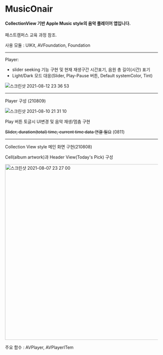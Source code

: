 # MusicOnair
#### CollectionView 기반 Apple Music style의 음악 플레이어 앱입니다.
패스트캠퍼스 교육 과정 참조.


사용 모듈 : UIKit, AVFoundation, Foundation


------------------
Player:

- slider seeking 기능 구현 및 현재 재생구간 시간표기, 음원 총 길이(시간) 표기 
- Light/Dark 모드 대응(Slider, Play-Pause 버튼, Default systemColor, Tint)

![스크린샷 2021-08-12 23 36 53](https://user-images.githubusercontent.com/40759743/129216368-9c438390-582a-4d04-8267-9e7afb8cbc47.png)



---------- 
Player 구성 (210809)


![스크린샷 2021-08-10 21 31 10](https://user-images.githubusercontent.com/40759743/128867206-aae58b9f-a9fb-4f48-89f7-ddaebf85d979.png)


Play 버튼 토글시 UI변경 및 음악 재생/멈춤 구현


~~Slider, duration(total) time, current time data 연결 필요~~ (0811)


----------
Collection View style 메인 화면 구현(210808) 

Cell(album artwork)과 Header View(Today's Pick) 구성



<img width="578" alt="스크린샷 2021-08-07 23 27 00" src="https://user-images.githubusercontent.com/40759743/128603554-3476c325-5538-4616-8ed2-9518e4505210.png">

주요 함수 : AVPlayer, AVPlayerITem
